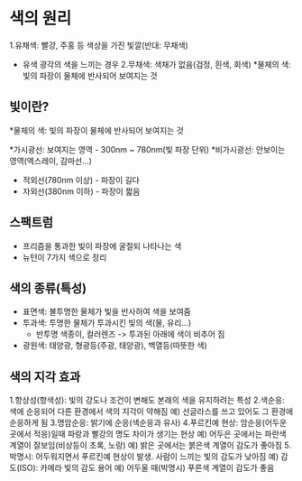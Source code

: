 # 색의 원리

1.유채색: 빨강, 주홍 등 색상을 가진 빛깔(반대: 무채색)
  * 유색 광각의 색을 느끼는 경우
2.무채색: 색채가 없음(검정, 흰색, 회색)
  *물체의 색: 빛의 파장이 물체에 반사되어 보여지는 것
  
## 빛이란?
*물체의 색: 빛의 파장이 물체에 반사되어 보여지는 것

*가시광선: 보여지는 영역 - 300nm ~ 780nm(빛 파장 단위)
*비가시광선: 안보이는 영역(엑스레이, 감마선...)
  - 적외선(780nm 이상) - 파장이 길다
  - 자외선(380nm 이하) - 파장이 짧음
  
## 스팩트럼
- 프리즘을 통과한 빛이 파장에 굴절되 나타나는 색
- 뉴턴이 7가지 색으로 정리

## 색의 종류(특성)
- 표면색: 불투명한 물체가 빛을 반사하여 색을 보여줌
- 투과색: 투명한 물체가 투과시킨 빛의 색(물, 유리...)
  * 반투명 색종이, 컬러렌즈 -> 투과된 아래에 색이 비추어 짐
- 광원색: 태양광, 형광등(주광, 태양광), 백열등(따뜻한 색)


## 색의 지각 효과
1.항상성(항색성): 빛의 강도나 조건이 변해도 본래의 색을 유지하려는 특성
2.색순응: 색에 순응되어 다른 환경에서 색의 지각이 약해짐
               예) 선글라스를 쓰고 있어도 그 환경에 순응하게 됨
3.명암순응: 밝기에 순응(색순응과 유사)
4.푸르킨예 현상: 암순응(어두운곳에서 적응)일때 파랑과 빨강의 명도 차이가 생기는 현상
     예) 어두은 곳에서는 파란색 계열이 잘보임(비상등이 초록, 노랑)
     예) 밝은 곳에서는 붉은색 계열이 감도가 좋아짐
5.박명시: 어두워지면서 푸르킨예 현상이 발생. 사람이 느끼는 빛의
감도가 낮아짐
	예) 감도(ISO): 카메라 빛의 감도 용어
     예) 어두울 때(박명시) 푸른색 계열이 감도가 좋음

